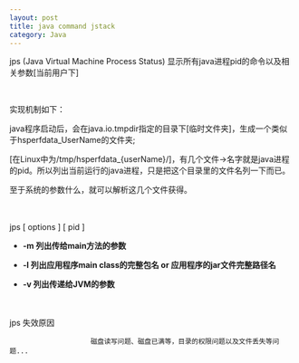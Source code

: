 ```yaml
---
layout: post
title: java command jstack
category: Java
---
```


jps (Java Virtual Machine Process Status) 显示所有java进程pid的命令以及相关参数[当前用户下]

<br/>



实现机制如下：

java程序启动后，会在java.io.tmpdir指定的目录下[临时文件夹]，生成一个类似于hsperfdata_UserName的文件夹;

[在Linux中为/tmp/hsperfdata_{userName}/]，有几个文件->名字就是java进程的pid。所以列出当前运行的java进程，只是把这个目录里的文件名列一下而已。 

至于系统的参数什么，就可以解析这几个文件获得。
<br/> <br/> <br/>




jps [ options ] [ pid ]

*  **-m 列出传给main方法的参数**

*  **-l 列出应用程序main class的完整包名 or 应用程序的jar文件完整路径名**

*  **-v 列出传递给JVM的参数**
<br/> <br/> <br/>




jps 失效原因

                        磁盘读写问题、磁盘已满等，目录的权限问题以及文件丢失等问题...
